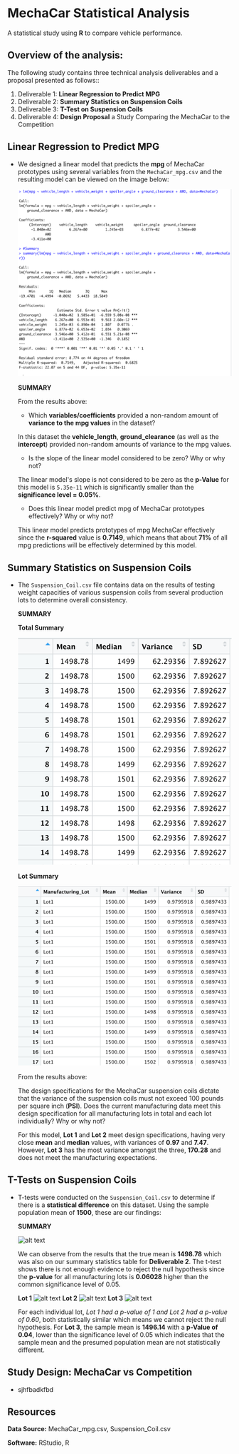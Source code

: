 # MechaCar Statistical Analysis

A statistical study using **R** to compare vehicle performance.

## Overview of the analysis: 

The following study contains three technical analysis deliverables and a proposal presented as follows::

1. Deliverable 1: **Linear Regression to Predict MPG**
2. Deliverable 2: **Summary Statistics on Suspension Coils**
3. Deliverable 3: **T-Test on Suspension Coils**
4. Deliverable 4: **Design Proposal** a Study Comparing the MechaCar to the Competition

## Linear Regression to Predict MPG

- We designed a linear model that predicts the **mpg** of MechaCar prototypes using several variables from the `MechaCar_mpg.csv` and the resulting model can be viewed on the image below:

	![alt text](https://github.com/Karenjakins/MechaCar_Statistical_Analysis/blob/main/Resources/Deliverable%201.png "Deliverable 1")
	
	**SUMMARY**

	From the results above:

	* Which **variables/coefficients** provided a non-random amount of **variance to the mpg values** in the dataset?

	In this dataset the **vehicle_length**, **ground_clearance** (as well as the **intercept**) provided non-random amounts of variance to the mpg values. 

	* Is the slope of the linear model considered to be zero? Why or why not?

	The linear model's slope is not considered to be zero as the **p-Value** for this model is `5.35e-11` which is significantly smaller than the **significance level = 0.05%**. 

	* Does this linear model predict mpg of MechaCar prototypes effectively? Why or why not?

	This linear model predicts prototypes of mpg MechaCar effectively since the **r-squared** value is **0.7149**, which means that about **71%** of all mpg predictions will be effectively determined by this model.


## Summary Statistics on Suspension Coils

- The `Suspension_Coil.csv` file contains data on the results of testing weight capacities of various suspension coils from several production lots to determine overall consistency.

	**SUMMARY**

	**Total Summary**

	![alt text](https://github.com/Karenjakins/MechaCar_Statistical_Analysis/blob/main/Resources/Deliverable%202%20-%20Total%20Summary.png "Deliverable 2 - Total Summary")

	**Lot Summary**

	![alt text](https://github.com/Karenjakins/MechaCar_Statistical_Analysis/blob/main/Resources/Deliverable%202%20-%20Lot%20Summary.png "Deliverable 2 - Lot Summary")

	From the results above:

	The design specifications for the MechaCar suspension coils dictate that the variance of the suspension coils must not exceed 100 pounds per square inch (**PSI**). Does the current manufacturing data meet this design specification for all manufacturing lots in total and each lot individually? Why or why not? 

	For this model, **Lot 1** and **Lot 2** meet design specifications, having very close **mean** and **median** values, with variances of **0.97** and **7.47**. However, **Lot 3** has the most variance amongst the three, **170.28** and does not meet the manufacturing expectations.

## T-Tests on Suspension Coils

- T-tests were conducted on the `Suspension_Coil.csv` to determine if there is a **statistical difference** on this dataset. Using the sample population mean of **1500**, these are our findings:

	**SUMMARY** 

	![alt text](URL "T-test for all lots")
	
	We can observe from the results that the true mean is **1498.78** which was also on our summary statistics table for **Deliverable 2**. The t-test shows there is not enough evidence to reject the null hypothesis since the **p-value** for all manufacturing lots is **0.06028** higher than the common significance level of 0.05. 

	**Lot 1**
	![alt text](URL "T-tests for Lot 1")
	**Lot 2**
	![alt text](URL "T-tests for Lot 2")
	**Lot 3**
	![alt text](URL "T-tests for Lot 3")

	For each individual lot, *Lot 1 had a p-value of 1 and Lot 2 had a p-value of 0.60*, both statistically similar which means we cannot reject the null hypothesis. For **Lot 3**, the sample mean is **1496.14** with a **p-Value of 0.04**, lower than the significance level of 0.05 which indicates that the sample mean and the presumed population mean are not statistically different.

## Study Design: MechaCar vs Competition

- sjhfbadkfbd

## Resources

**Data Source:** MechaCar_mpg.csv, Suspension_Coil.csv

**Software:** RStudio, R